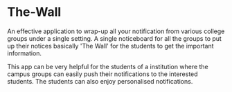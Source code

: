 # The-Wall
An effective application to wrap-up all your notification from various college groups under a single setting. A single noticeboard for all the groups to put up their notices basically 'The Wall' for the students to get the important information.

This app can be very helpful for the students of a institution where the campus groups can easily push their notifications to the interested students. The students can also enjoy personalised notifications. 
